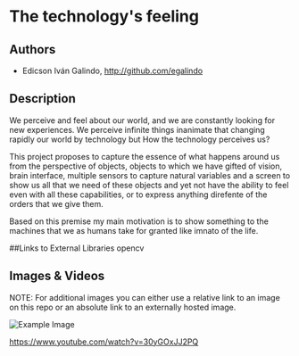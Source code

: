 # The technology's feeling 

## Authors
- Edicson Iván Galindo, http://github.com/egalindo


## Description
We perceive and feel about our world, and we are constantly looking for new experiences. We perceive infinite things inanimate that changing rapidly our world by technology but How the technology perceives us?

This project proposes to capture the essence of what happens around us from the perspective of objects, objects to which we have gifted of vision, brain interface, multiple sensors to capture natural variables and a screen to show us all that we need of these objects and yet not have the ability to feel even with all these capabilities, or to express anything direfente of the orders that we give them.

Based on this premise my main motivation is to show something to the machines that we as humans take for granted like imnato of the life.


##Links to External Libraries
opencv


## Images & Videos
NOTE: For additional images you can either use a relative link to an image on this repo or an absolute link to an externally hosted image.

![Example Image](project_images/cover.jpg?raw=true "Example Image")

https://www.youtube.com/watch?v=30yGOxJJ2PQ
